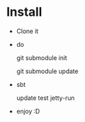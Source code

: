  Install
 =======

 * Clone it
 * do

    git submodule init
    
    git submodule update

 * sbt

    update
    test
    jetty-run

 * enjoy :D